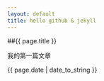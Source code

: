 ```yaml
---
layout: default
title: hello github & jekyll
---
```


##{{ page.title }}

我的第一篇文章

{{ page.date | date_to_string }}